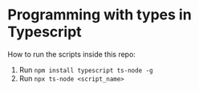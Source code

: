 # Programming with types in Typescript

How to run the scripts inside this repo:

1. Run `npm install typescript ts-node -g`
2. Run `npx ts-node <script_name>`
